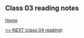 ## Class 03 reading notes

[Home](https://wondwosentsige.github.io/code-201-reading-notes)


























[>> NEXT (class 04 reading)](https://wondwosentsige.github.io/code-201-reading-notes/class-04)


